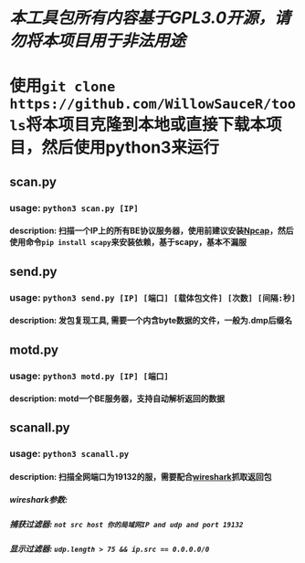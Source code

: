 # ***本工具包所有内容基于GPL3.0开源，请勿将本项目用于非法用途***
# 使用`git clone https://github.com/WillowSauceR/tools`将本项目克隆到本地或直接下载本项目，然后使用python3来运行
## scan.py
### usage: `python3 scan.py [IP]`
#### description: 扫描一个IP上的所有BE协议服务器，使用前建议安装[Npcap](https://npcap.com/dist/npcap-1.60.exe)，然后使用命令`pip install scapy`来安装依赖，基于scapy，基本不漏服

## send.py 
### usage: `python3 send.py [IP] [端口] [载体包文件] [次数] [间隔:秒]`
#### description: 发包复现工具, 需要一个内含byte数据的文件，一般为.dmp后缀名

## motd.py
### usage: `python3 motd.py [IP] [端口]`
#### description: motd一个BE服务器，支持自动解析返回的数据

## scanall.py
### usage: `python3 scanall.py`
#### description: 扫描全网端口为19132的服，需要配合[wireshark](https://mirrors.tuna.tsinghua.edu.cn/wireshark/win64/Wireshark-win64-3.6.2.exe)抓取返回包
##### wireshark参数:
##### 捕获过滤器: `not src host 你的局域网IP and udp and port 19132`
##### 显示过滤器: `udp.length > 75 && ip.src == 0.0.0.0/0`